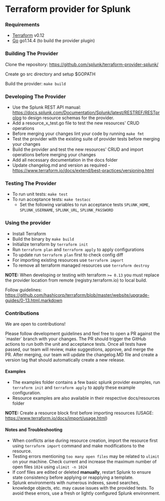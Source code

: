 # **Terraform provider for Splunk**


### Requirements

-	[Terraform](https://www.terraform.io/downloads.html) v0.12
-	[Go](https://golang.org/doc/install) go1.14.4 (to build the provider plugin)

### Building The Provider

Clone the repository: https://github.com/splunk/terraform-provider-splunk/

Create go src directory and setup $GOPATH

Build the provider: `make build`

### Developing The Provider
* Use the Splunk REST API manual: https://docs.splunk.com/Documentation/Splunk/latest/RESTREF/RESTprolog to design resource schemas for the provider.
* Add a resource_x_test.go file to test the new resources' CRUD operations
* Before merging your changes lint your code by running `make fmt`
* Test the provider with the existing suite of provider tests before merging your changes
* Build the provider and test the new resources' CRUD and import operations before merging your changes
* Add all necessary documentation in the docs folder
* Update changelog.md and version as required - https://www.terraform.io/docs/extend/best-practices/versioning.html

### Testing The Provider
* To run unit tests: `make test`
* To run acceptance tests: `make testacc`
  * Set the following variables to run acceptance tests `SPLUNK_HOME`, `SPLUNK_USERNAME`, `SPLUNK_URL`, `SPLUNK_PASSWORD`

### Using the provider

* Install Terraform
* Build the binary by `make build`
* Initialize terraform by `terraform init`
* Run `terraform plan` and `terraform apply` to apply configurations
* To update run `terraform plan` first to check config diff
* For importing existing resources use `terraform import`
* To remove all terraform managed resources use `terraform destroy`

**NOTE:** When developing or testing with terraform `>= 0.13` you must replace the provider location from remote (registry.terraform.io) to local build.

Follow guidelines: https://github.com/hashicorp/terraform/blob/master/website/upgrade-guides/0-13.html.markdown

### Contributions
We are open to contributions!
<p>Please follow development guidelines and feel free to open a PR against the `master` branch with your changes. The PR should trigger the GitHub actions to run
both the unit and acceptance tests. Once all tests have passed, our team will review, make suggestions, approve, and merge the PR.
After merging, our team will update the changelog.MD file and create a version tag that should automatically create a new release.</p>

#### Examples
* The examples folder contains a few basic splunk provider examples, run `terraform init` and `terraform apply` to apply these example configuration.
* Resource examples are also available in their respective docs/resources folder

**NOTE:** Create a resource block first before importing resources (USAGE: https://www.terraform.io/docs/import/usage.html)

#### Notes and Troubleshooting
* When conflicts arise during resource creation, import the resource first using `terraform import` command and make modifications to the resource.
* Testing errors mentioning `too many open files` may be related to `ulimit` on your machine. Check current and increase the maximum number of open files `1024` using `ulimit -n 1024`
* If conf files are edited or deleted <b>manually</b>, restart Splunk to ensure state consistency before applying or reapplying a template.
* Splunk environments with numerous indexes, saved searches, knowledge objects, etc. may cause issues with the provided tests. To avoid these errors, use a fresh or lightly configured Splunk environment.
